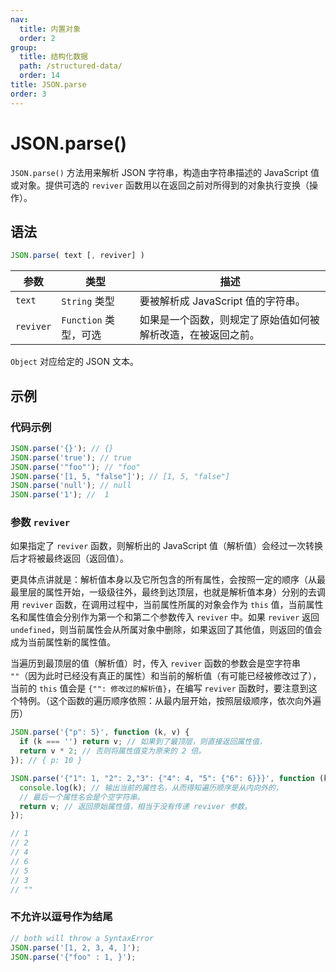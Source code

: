 ```yaml
---
nav:
  title: 内置对象
  order: 2
group:
  title: 结构化数据
  path: /structured-data/
  order: 14
title: JSON.parse
order: 3
---
```


# JSON.parse()

`JSON.parse()` 方法用来解析 JSON 字符串，构造由字符串描述的 JavaScript 值或对象。提供可选的 `reviver` 函数用以在返回之前对所得到的对象执行变换（操作）。

## 语法

```js
JSON.parse( text [, reviver] )
```

| 参数      | 类型                  | 描述                                                         |
| --------- | --------------------- | ------------------------------------------------------------ |
| `text`    | `String` 类型         | 要被解析成 JavaScript 值的字符串。                           |
| `reviver` | `Function` 类型，可选 | 如果是一个函数，则规定了原始值如何被解析改造，在被返回之前。 |

`Object` 对应给定的 JSON 文本。

## 示例

### 代码示例

```js
JSON.parse('{}'); // {}
JSON.parse('true'); // true
JSON.parse('"foo"'); // "foo"
JSON.parse('[1, 5, "false"]'); // [1, 5, "false"]
JSON.parse('null'); // null
JSON.parse('1'); //  1
```

### 参数 `reviver`

如果指定了 `reviver` 函数，则解析出的 JavaScript 值（解析值）会经过一次转换后才将被最终返回（返回值）。

更具体点讲就是：解析值本身以及它所包含的所有属性，会按照一定的顺序（从最最里层的属性开始，一级级往外，最终到达顶层，也就是解析值本身）分别的去调用 `reviver` 函数，在调用过程中，当前属性所属的对象会作为 `this` 值，当前属性名和属性值会分别作为第一个和第二个参数传入 `reviver` 中。如果 `reviver` 返回 `undefined`，则当前属性会从所属对象中删除，如果返回了其他值，则返回的值会成为当前属性新的属性值。

当遍历到最顶层的值（解析值）时，传入 `reviver` 函数的参数会是空字符串 `""`（因为此时已经没有真正的属性）和当前的解析值（有可能已经被修改过了），当前的 `this` 值会是 `{"": 修改过的解析值}`，在编写 `reviver` 函数时，要注意到这个特例。（这个函数的遍历顺序依照：从最内层开始，按照层级顺序，依次向外遍历）

```js
JSON.parse('{"p": 5}', function (k, v) {
  if (k === '') return v; // 如果到了最顶层，则直接返回属性值，
  return v * 2; // 否则将属性值变为原来的 2 倍。
}); // { p: 10 }

JSON.parse('{"1": 1, "2": 2,"3": {"4": 4, "5": {"6": 6}}}', function (k, v) {
  console.log(k); // 输出当前的属性名，从而得知遍历顺序是从内向外的，
  // 最后一个属性名会是个空字符串。
  return v; // 返回原始属性值，相当于没有传递 reviver 参数。
});

// 1
// 2
// 4
// 6
// 5
// 3
// ""
```

### 不允许以逗号作为结尾

```js
// both will throw a SyntaxError
JSON.parse('[1, 2, 3, 4, ]');
JSON.parse('{"foo" : 1, }');
```
